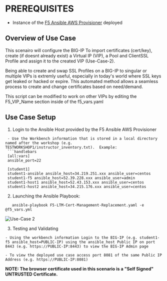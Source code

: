 # PREREQUISITES
- Instance of the [F5 Ansible AWS Provisioner](https://github.com/f5alliances/f5_provisioner) deployed

## Overview of Use Case
This scenairo will configure the BIG-IP To import certificates (cert/key), create (if doesnt already exist) a Virtual IP (VIP), a Pool and ClientSSL Profile and assign it to the created VIP (Use-Case-2).

Being able to create and swap SSL Profiles on a BIG-IP to singular or multiple VIPs is extremly useful, especially in today's world where SSL keys get leaked or hacked or expire.  This automated method allows a seamless process to create and change certificates based on need/demand.

This script can be modified to work on other VIPs by editing the F5_VIP_Name section inside of the f5_vars.yaml
  
## Use Case Setup

1. Login to the Ansible Host provided by the F5 Ansible AWS Provisioner 
  ```
   - Use the Workbench information that is stored in a local directory named after the workshop (e.g. TESTWORKSHOP1/instructor_inventory.txt).  Example:
   ```handlebars
   [all:vars]
   ansible_port=22

   [student1]
   student1-ansible ansible_host=34.219.251.xxx ansible_user=centos 
   student1-f5 ansible_host=52.39.228.xxx ansible_user=admin
   student1-host1 ansible_host=52.43.153.xxx ansible_user=centos
   student1-host2 ansible_host=34.215.176.xxx ansible_user=centos
   ```

2. Launching the Ansible Playbook:
```
   ansible-playbook F5-LTM-Cert-Management-Replacement.yaml -e @f5_vars.yml
```
![Use-Case 2](../images/UseCase2-960.gif)
 
3. Testing and Validating 
```
- Using the workbench information Login to the BIG-IP (e.g. student1-f5 ansible_host=PUBLIC-IP) using the ansible_host Public IP on port 8443 (e.g. https://PUBLIC-IP:8443) to view the BIG-IP Admin page 
  
- To view the deployed use case access port 8081 of the same Public IP Address (e.g. https://PUBLIC-IP:8081) 
``` 
**NOTE: The browser certificate used in this scenario is a "Self Signed" UNTRUSTED Certificate.**

